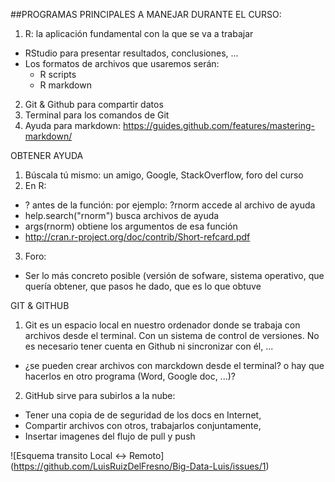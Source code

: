 ##PROGRAMAS PRINCIPALES A MANEJAR DURANTE EL CURSO:
1. R: la aplicación fundamental con la que se va a trabajar
  - RStudio para presentar resultados, conclusiones, ...
  - Los formatos de archivos que usaremos serán:
    - R scripts
    - R markdown
2. Git & Github para compartir datos
3. Terminal para los comandos de Git
4. Ayuda para markdown: https://guides.github.com/features/mastering-markdown/

OBTENER AYUDA
1. Búscala tú mismo: un amigo, Google, StackOverflow, foro del curso
2. En R:
  - ? antes de la función: por ejemplo: ?rnorm accede al archivo de ayuda
  - help.search("rnorm")  busca archivos de ayuda
  - args(rnorm)           obtiene los argumentos de esa función
  - http://cran.r-project.org/doc/contrib/Short-refcard.pdf
3. Foro:
  - Ser lo más concreto posible (versión de sofware, sistema operativo, que quería obtener, que pasos he dado, que es lo que obtuve

GIT & GITHUB
1. Git es un espacio local en nuestro ordenador donde se trabaja con archivos desde el terminal. 
   Con un sistema de control de versiones. No es necesario tener cuenta en Github ni sincronizar con él, ...
  - ¿se pueden crear archivos con marckdown desde el terminal? o hay que hacerlos en otro programa (Word, Google doc, ...)?
2. GitHub sirve para subirlos a la nube:
  - Tener una copia de de seguridad de los docs en Internet, 
  - Compartir archivos con otros, trabajarlos conjuntamente, 
  - Insertar imagenes del flujo de pull y push

![Esquema transito Local <-> Remoto]
(https://github.com/LuisRuizDelFresno/Big-Data-Luis/issues/1)
